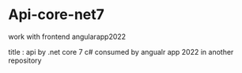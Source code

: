 # Api-core-net7
work with frontend angularapp2022

title :
api by .net core 7 
c# 
consumed by angualr app 2022 in  another  repository
